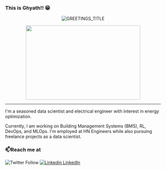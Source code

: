 ### This is Ghyath!! 😁

<!-- markdownlint-disable MD033 -->
<!--💬GREETINGSTITLE / 🌐WEBSITE: https://github.com/denvercoder1/readme-typing-svg-->
<p align="center">
<img src="https://readme-typing-svg.herokuapp.com?font=Orbitron&size=40&color=%2379A500&height=67&duration=3000&center=true&lines=%F0%9F%85%B6%F0%9F%86%81%F0%9F%85%B4%F0%9F%85%B4%F0%9F%86%83%F0%9F%85%B8%F0%9F%85%BD%F0%9F%85%B6%F0%9F%86%82"alt="GREETINGS_TITLE">

<!--🖼️RICK-->
<p align="center">
<img src="https://c.tenor.com/p7IgwS17V0sAAAAC/rtj-rick-and-morty.gif" height="240"width="370">

<hr />

I'm a seasoned data scientist and electrical engineer with interest in energy optimization.

Currently, I am working on Building Management Systems (BMS), RL, DevOps, and MLOps.
I'm employed at HN Engineers while also pursuing freelance projects as a data scientist.

### 📫Reach me at

![Twitter Follow](https://img.shields.io/twitter/follow/Ghayath3040?style=social)
[![Linkedin](https://i.stack.imgur.com/gVE0j.png) LinkedIn](https://www.linkedin.com/in/ghyath-ibrahim/)
